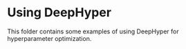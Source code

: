 # Using DeepHyper

This folder contains some examples of using DeepHyper for hyperparameter
optimization.
